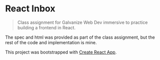 # React Inbox
> Class assignment for Galvanize Web Dev immersive to practice building a frontend in React.

The spec and html was provided as part of the class assignment, but the rest of the code and implementation is mine.

This project was bootstrapped with [Create React App](https://github.com/facebookincubator/create-react-app).
